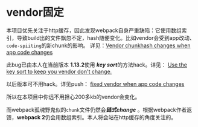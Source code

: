 # vendor固定
本项目优先关注于http缓存，因此发现webpack自身严重缺陷：它使用数组索引，导致build出的文件飘忽不定，hash随便变化。比如vendor会受到app改动、`code-spiiting`的新chunk的影响。
详见：<a href="https://github.com/webpack/webpack/issues/1315" target="_blank">Vendor chunkhash changes when app code changes</a>

此bug已由本人在当前版本 **1.13.2**使用  ***key sort***的方法hack。详见：
<a href="https://github.com/webpack/webpack/issues/1315#issuecomment-247269598" target="_blank">Use the key sort to keep you vendor don't change.</a>

以后版本可不用hack。详见push：
<a href="https://github.com/webpack/webpack/pull/2998" target="_blank">fixed vendor when app code changes</a>

所以在本项目中你远不用担心200多kb的vendor会变化。

而webpack孤魂野鬼似的`chunk`文件仍然会***链式change*** 。根据webpack作者返馈，**webpack 2**仍会用数组索引。本人将会站在http缓存的角度关注的。
